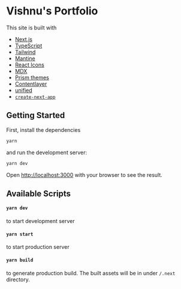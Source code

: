 # Vishnu's Portfolio

This site is built with

- [Next.js](https://nextjs.org/)
- [TypeScript](https://www.typescriptlang.org/)
- [Tailwind](https://tailwindcss.com/)
- [Mantine](https://mantine.dev/)
- [React Icons](https://react-icons.github.io/react-icons/)
- [MDX](https://mdxjs.com/)
- [Prism themes](https://github.com/PrismJS/prism-themes)
- [Contentlayer](https://www.contentlayer.dev)
- [unified](https://github.com/unifiedjs/unified)
- [`create-next-app`](https://github.com/vercel/next.js/tree/canary/packages/create-next-app)

## Getting Started

First, install the dependencies

```bash
yarn
```

and run the development server:

```bash
yarn dev
```

Open [http://localhost:3000](http://localhost:3000) with your browser to see the result.

## Available Scripts

#### `yarn dev`

to start development server

#### `yarn start`

to start production server

#### `yarn build`

to generate production build. The built assets will be in under `/.next` directory.
